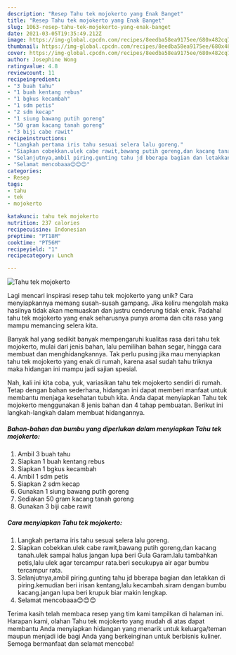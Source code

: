 ```yaml
---
description: "Resep Tahu tek mojokerto yang Enak Banget"
title: "Resep Tahu tek mojokerto yang Enak Banget"
slug: 1063-resep-tahu-tek-mojokerto-yang-enak-banget
date: 2021-03-05T19:35:49.212Z
image: https://img-global.cpcdn.com/recipes/8eedba58ea9175ee/680x482cq70/tahu-tek-mojokerto-foto-resep-utama.jpg
thumbnail: https://img-global.cpcdn.com/recipes/8eedba58ea9175ee/680x482cq70/tahu-tek-mojokerto-foto-resep-utama.jpg
cover: https://img-global.cpcdn.com/recipes/8eedba58ea9175ee/680x482cq70/tahu-tek-mojokerto-foto-resep-utama.jpg
author: Josephine Wong
ratingvalue: 4.8
reviewcount: 11
recipeingredient:
- "3 buah tahu"
- "1 buah kentang rebus"
- "1 bgkus kecambah"
- "1 sdm petis"
- "2 sdm kecap"
- "1 siung bawang putih goreng"
- "50 gram kacang tanah goreng"
- "3 biji cabe rawit"
recipeinstructions:
- "Langkah pertama iris tahu sesuai selera lalu goreng."
- "Siapkan cobekkan.ulek cabe rawit,bawang putih goreng,dan kacang tanah.ulek sampai halus jangan lupa beri Gula Garam.lalu tambahkan petis,lalu ulek agar tercampur rata.beri secukupya air agar bumbu tercampur rata."
- "Selanjutnya,ambil piring.gunting tahu jd bberapa bagian dan letakkan di piring.kemudian beri irisan kentang,lalu kecambah.siram dengan bumbu kacang.jangan lupa beri krupuk biar makin lengkap."
- "Selamat mencobaaa😊😊😊"
categories:
- Resep
tags:
- tahu
- tek
- mojokerto

katakunci: tahu tek mojokerto 
nutrition: 237 calories
recipecuisine: Indonesian
preptime: "PT18M"
cooktime: "PT56M"
recipeyield: "1"
recipecategory: Lunch

---
```



![Tahu tek mojokerto](https://img-global.cpcdn.com/recipes/8eedba58ea9175ee/680x482cq70/tahu-tek-mojokerto-foto-resep-utama.jpg)

Lagi mencari inspirasi resep tahu tek mojokerto yang unik? Cara menyiapkannya memang susah-susah gampang. Jika keliru mengolah maka hasilnya tidak akan memuaskan dan justru cenderung tidak enak. Padahal tahu tek mojokerto yang enak seharusnya punya aroma dan cita rasa yang mampu memancing selera kita.

Banyak hal yang sedikit banyak mempengaruhi kualitas rasa dari tahu tek mojokerto, mulai dari jenis bahan, lalu pemilihan bahan segar, hingga cara membuat dan menghidangkannya. Tak perlu pusing jika mau menyiapkan tahu tek mojokerto yang enak di rumah, karena asal sudah tahu triknya maka hidangan ini mampu jadi sajian spesial.




Nah, kali ini kita coba, yuk, variasikan tahu tek mojokerto sendiri di rumah. Tetap dengan bahan sederhana, hidangan ini dapat memberi manfaat untuk membantu menjaga kesehatan tubuh kita. Anda dapat menyiapkan Tahu tek mojokerto menggunakan 8 jenis bahan dan 4 tahap pembuatan. Berikut ini langkah-langkah dalam membuat hidangannya.

<!--inarticleads1-->

##### Bahan-bahan dan bumbu yang diperlukan dalam menyiapkan Tahu tek mojokerto:

1. Ambil 3 buah tahu
1. Siapkan 1 buah kentang rebus
1. Siapkan 1 bgkus kecambah
1. Ambil 1 sdm petis
1. Siapkan 2 sdm kecap
1. Gunakan 1 siung bawang putih goreng
1. Sediakan 50 gram kacang tanah goreng
1. Gunakan 3 biji cabe rawit




<!--inarticleads2-->

##### Cara menyiapkan Tahu tek mojokerto:

1. Langkah pertama iris tahu sesuai selera lalu goreng.
1. Siapkan cobekkan.ulek cabe rawit,bawang putih goreng,dan kacang tanah.ulek sampai halus jangan lupa beri Gula Garam.lalu tambahkan petis,lalu ulek agar tercampur rata.beri secukupya air agar bumbu tercampur rata.
1. Selanjutnya,ambil piring.gunting tahu jd bberapa bagian dan letakkan di piring.kemudian beri irisan kentang,lalu kecambah.siram dengan bumbu kacang.jangan lupa beri krupuk biar makin lengkap.
1. Selamat mencobaaa😊😊😊




Terima kasih telah membaca resep yang tim kami tampilkan di halaman ini. Harapan kami, olahan Tahu tek mojokerto yang mudah di atas dapat membantu Anda menyiapkan hidangan yang menarik untuk keluarga/teman maupun menjadi ide bagi Anda yang berkeinginan untuk berbisnis kuliner. Semoga bermanfaat dan selamat mencoba!
